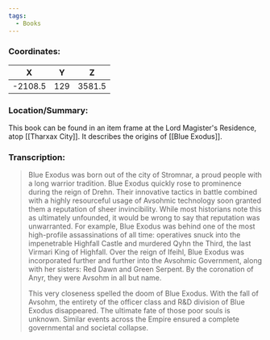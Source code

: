 ```yaml
---
tags:
  - Books
---
```


### Coordinates:
| **X** | **Y**| **Z** |
|:-----:|:----:|:-----:|
|-2108.5  |129   |3581.5  |

### Location/Summary:
This book can be found in an item frame at the Lord Magister's Residence, atop [[Tharxax City]]. It describes the origins of [[Blue Exodus]].

### Transcription:
> Blue Exodus was born out of the city of Stromnar, a proud people with a long warrior tradition. Blue Exodus quickly rose to prominence during the reign of Drehn. Their innovative tactics in battle combined with a highly resourceful usage of Avsohmic technology soon granted them a reputation of sheer invincibility. While most historians note this as ultimately unfounded, it would be wrong to say that reputation was unwarranted. For example, Blue Exodus was behind one of the most high-profile assassinations of all time: operatives snuck into the impenetrable Highfall Castle and murdered Qyhn the Third, the last Virmari King of Highfall. Over the reign of Ifeihl, Blue Exodus was incorporated further and further into the Avsohmic Government, along with her sisters: Red Dawn and Green Serpent. By the coronation of Anyr, they were Avsohm in all but name.
>
> This very closeness spelled the doom of Blue Exodus. With the fall of Avsohm, the entirety of the officer class and R&D division of Blue Exodus disappeared. The ultimate fate of those poor souls is unknown. Similar events across the Empire ensured a complete governmental and societal collapse.

